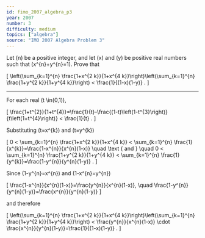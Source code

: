 ```yaml
---
id: fimo_2007_algebra_p3
year: 2007
number: 3
difficulty: medium
topics: ["algebra"]
source: "IMO 2007 Algebra Problem 3"
---
```


Let \(n\) be a positive integer, and let \(x\) and \(y\) be positive real numbers such that \(x^{n}+y^{n}=1\). Prove that

\[
\left(\sum_{k=1}^{n} \frac{1+x^{2 k}}{1+x^{4 k}}\right)\left(\sum_{k=1}^{n} \frac{1+y^{2 k}}{1+y^{4 k}}\right) < \frac{1}{(1-x)(1-y)} .
\]

---
For each real \(t \in(0,1)\),

\[
\frac{1+t^{2}}{1+t^{4}}=\frac{1}{t}-\frac{(1-t)\left(1-t^{3}\right)}{t\left(1+t^{4}\right)} < \frac{1}{t} .
\]

Substituting \(t=x^{k}\) and \(t=y^{k}\)

\[
0 < \sum_{k=1}^{n} \frac{1+x^{2 k}}{1+x^{4 k}} < \sum_{k=1}^{n} \frac{1}{x^{k}}=\frac{1-x^{n}}{x^{n}(1-x)} \quad \text { and } \quad 0 < \sum_{k=1}^{n} \frac{1+y^{2 k}}{1+y^{4 k}} < \sum_{k=1}^{n} \frac{1}{y^{k}}=\frac{1-y^{n}}{y^{n}(1-y)} .
\]

Since \(1-y^{n}=x^{n}\) and \(1-x^{n}=y^{n}\)

\[
\frac{1-x^{n}}{x^{n}(1-x)}=\frac{y^{n}}{x^{n}(1-x)}, \quad \frac{1-y^{n}}{y^{n}(1-y)}=\frac{x^{n}}{y^{n}(1-y)}
\]

and therefore

\[
\left(\sum_{k=1}^{n} \frac{1+x^{2 k}}{1+x^{4 k}}\right)\left(\sum_{k=1}^{n} \frac{1+y^{2 k}}{1+y^{4 k}}\right) < \frac{y^{n}}{x^{n}(1-x)} \cdot \frac{x^{n}}{y^{n}(1-y)}=\frac{1}{(1-x)(1-y)} .
\]
